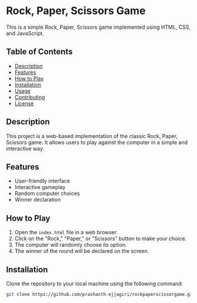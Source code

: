 # Rock, Paper, Scissors Game

This is a simple Rock, Paper, Scissors game implemented using HTML, CSS, and JavaScript.

## Table of Contents

- [Description](#description)
- [Features](#features)
- [How to Play](#how-to-play)
- [Installation](#installation)
- [Usage](#usage)
- [Contributing](#contributing)
- [License](#license)

## Description

This project is a web-based implementation of the classic Rock, Paper, Scissors game. It allows users to play against the computer in a simple and interactive way.

## Features

- User-friendly interface
- Interactive gameplay
- Random computer choices
- Winner declaration

## How to Play

1. Open the `index.html` file in a web browser.
2. Click on the "Rock," "Paper," or "Scissors" button to make your choice.
3. The computer will randomly choose its option.
4. The winner of the round will be declared on the screen.

## Installation

Clone the repository to your local machine using the following command:

```bash
git clone https://github.com/prashanth-ejjagiri/rockpaperscissorgame.git
